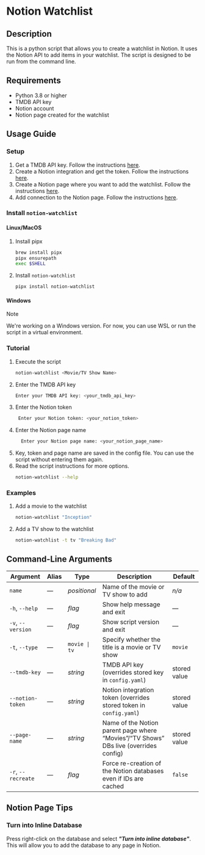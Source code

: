 # Notion Watchlist

## Description

This is a python script that allows you to create a watchlist in Notion. It uses the Notion API to add items in your watchlist. The script is designed to be run from the command line.

## Requirements

- Python 3.8 or higher
- TMDB API key
- Notion account
- Notion page created for the watchlist

## Usage Guide

### Setup

1. Get a TMDB API key. Follow the instructions [here](https://developer.themoviedb.org/docs/authentication-application).
2. Create a Notion integration and get the token. Follow the instructions [here](https://developers.notion.com/docs/create-a-notion-integration).
3. Create a Notion page where you want to add the watchlist. Follow the instructions [here](https://www.notion.com/help/guides/creating-a-page).
4. Add connection to the Notion page. Follow the instructions [here](https://www.notion.com/help/add-and-manage-connections-with-the-api).

### Install `notion-watchlist`

#### Linux/MacOS

1. Install pipx
   ```bash
   brew install pipx
   pipx ensurepath
   exec $SHELL
   ```
2. Install `notion-watchlist`
   ```bash
   pipx install notion-watchlist
   ```

#### Windows

> [!NOTE]
> We're working on a Windows version. For now, you can use WSL or run the script in a virtual environment.

### Tutorial

1. Execute the script
   ```bash
   notion-watchlist <Movie/TV Show Name>
   ```
2. Enter the TMDB API key
   ```bash
   Enter your TMDB API key: <your_tmdb_api_key>
   ```
3. Enter the Notion token
   ```bash
    Enter your Notion token: <your_notion_token>
   ```
4. Enter the Notion page name
   ```bash
     Enter your Notion page name: <your_notion_page_name>
   ```
5. Key, token and page name are saved in the config file. You can use the script without entering them again.
6. Read the script instructions for more options.
   ```bash
   notion-watchlist --help
   ```

### Examples

1. Add a movie to the watchlist
   ```bash
   notion-watchlist "Inception"
   ```
2. Add a TV show to the watchlist
   ```bash
   notion-watchlist -t tv "Breaking Bad"
   ```

## Command-Line Arguments

| Argument           | Alias | Type          | Description                                                                          | Default      |
| ------------------ | ----- | ------------- | ------------------------------------------------------------------------------------ | ------------ |
| `name`             | —     | _positional_  | Name of the movie or TV show to add                                                  | _n/a_        |
| `-h`, `--help`     | —     | _flag_        | Show help message and exit                                                           | —            |
| `-v`, `--version`  | —     | _flag_        | Show script version and exit                                                         | —            |
| `-t`, `--type`     | —     | `movie \| tv` | Specify whether the title is a movie or TV show                                      | `movie`      |
| `--tmdb-key`       | —     | _string_      | TMDB API key (overrides stored key in `config.yaml`)                                 | stored value |
| `--notion-token`   | —     | _string_      | Notion integration token (overrides stored token in `config.yaml`)                   | stored value |
| `--page-name`      | —     | _string_      | Name of the Notion parent page where “Movies”/“TV Shows” DBs live (overrides config) | stored value |
| `-r`, `--recreate` | —     | _flag_        | Force re-creation of the Notion databases even if IDs are cached                     | `false`      |

## Notion Page Tips

### Turn into Inline Database

Press right-click on the database and select **_"Turn into inline database"_**. This will allow you to add the database to any page in Notion.
